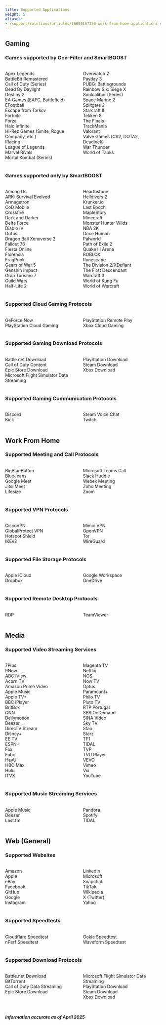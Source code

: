 ```yaml
---
title: Supported Applications
weight: 5
aliases:
- /support/solutions/articles/16000167350-work-from-home-applications-supported-by-dumaos
---
```


## Gaming

### Games supported by Geo-Filter and SmartBOOST

<br/>
<div style="display: flex;">
<div style="flex: 1;">Apex Legends<br/>
BattleBit Remastered<br/>
Call of Duty (Series)<br/>
Dead By Daylight<br/>
Destiny 2<br/>
EA Games (EAFC, Battlefield)<br/>
EFootball<br/>
Escape from Tarkov<br/>
Fortnite<br/>
Forza<br/>
Halo Infinite<br/>
Hi-Rez Games (Smite, Rogue Company, etc.)<br/>
IRacing<br/>
League of Legends<br/>
Marvel Rivals<br/>
Mortal Kombat (Series)</div>
<div style="flex: 1;">Overwatch 2<br/>
Payday 3<br/>
PUBG: Battlegrounds<br/>
Rainbow Six: Siege X<br/>
Soulcalibur (Series)<br/>
Space Marine 2<br/>
Splitgate 2<br/>
Starcraft II<br/>
Tekken 8<br/>
The Finals<br/>
TrackMania<br/>
Valorant<br/>
Valve Games (CS2, DOTA2, Deadlock)<br/>
War Thunder<br/>
World of Tanks</div>
</div>
<br/>

### Games supported only by SmartBOOST

<br/>
<div style="display: flex;">
<div style="flex: 1;">Among Us<br/>
ARK: Survival Evolved<br/>
Armagetron<br/>
CoD Mobile<br/>
Crossfire<br/>
Dark and Darker<br/>
Delta Force<br/>
Diablo IV<br/>
Dofus<br/>
Dragon Ball Xenoverse 2<br/>
Fallout 76<br/>
Fiesta Online<br/>
Florensia<br/>
FragPunk<br/>
Gears of War 5<br/>
Genshin Impact<br/>
Gran Turismo 7<br/>
Guild Wars<br/>
Half-Life 2</div>
<div style="flex: 1;">Hearthstone<br/>
Helldivers 2<br/>
Krunker.io<br/>
Last Epoch<br/>
MapleStory<br/>
Minecraft<br/>
Monster Hunter Wilds<br/>
NBA 2K<br/>
Once Human<br/>
Palworld<br/>
Path of Exile 2<br/>
Quake III Arena<br/>
ROBLOX<br/>
Runescape<br/>
The Division 2/XDefiant<br/>
The First Descendant<br/>
Warcraft 3<br/>
World of Kung Fu<br/>
World of Warcraft</div>
</div>
<br/>

### Supported Cloud Gaming Protocols

<br/>
<div style="display: flex;">
<div style="flex: 1;">GeForce Now<br/>
PlayStation Cloud Gaming</div>
<div style="flex: 1;">PlayStation Remote Play<br/>
Xbox Cloud Gaming</div>
</div>
<br/>

### Supported Gaming Download Protocols

<br/>
<div style="display: flex;">
<div style="flex: 1;">Battle.net Download<br/>
Call of Duty Content<br/>
Epic Store Download<br/>
Microsoft Flight Simulator Data Streaming</div>
<div style="flex: 1;">PlayStation Download<br/>
Steam Download<br/>
Xbox Download</div>
</div>
<br/>

### Supported Gaming Communication Protocols

<br/>
<div style="display: flex;">
<div style="flex: 1;">Discord<br/>
Kick</div>
<div style="flex: 1;">Steam Voice Chat<br/>
Twitch</div>
</div>
<br/>

## Work From Home

### Supported Meeting and Call Protocols

<br/>
<div style="display: flex;">
<div style="flex: 1;">BigBlueButton<br/>
BlueJeans<br/>
Google Meet<br/>
Jitsi Meet<br/>
Lifesize</div>
<div style="flex: 1;">Microsoft Teams Call<br/>
Slack Huddle<br/>
Webex Meeting<br/>
Zoho Meeting<br/>
Zoom</div>
</div>
<br/>

### Supported VPN Protocols

<br/>
<div style="display: flex;">
<div style="flex: 1;">CiscoVPN<br/>
GlobalProtect VPN<br/>
Hotspot Shield<br/>
IKEv2</div>
<div style="flex: 1;">Mimic VPN<br/>
OpenVPN<br/>
Tor<br/>
WireGuard</div>
</div>
<br/>

### Supported File Storage Protocols

<br/>
<div style="display: flex;">
<div style="flex: 1;">Apple iCloud<br/>
Dropbox</div>
<div style="flex: 1;">Google Workspace<br/>
OneDrive</div>
</div>
<br/>

### Supported Remote Desktop Protocols

<br/>
<div style="display: flex;">
<div style="flex: 1;">RDP</div>
<div style="flex: 1;">TeamViewer</div>
</div>
<br/>

## Media

### Supported Video Streaming Services

<br/>
<div style="display: flex;">
<div style="flex: 1;">7Plus<br/>
9Now<br/>
ABC iView<br/>
Acorn TV<br/>
Amazon Prime Video<br/>
Apple Music<br/>
Apple TV+<br/>
BBC iPlayer<br/>
BritBox<br/>
CNN<br/>
Dailymotion<br/>
Deezer<br/>
DirecTV Stream<br/>
Disney+<br/>
EE TV<br/>
ESPN+<br/>
Fox<br/>
Fubo<br/>
HayU<br/>
HBO Max<br/>
Hulu<br/>
ITVX</div>
<div style="flex: 1;">Magenta TV<br/>
Netflix<br/>
NOS<br/>
Now TV<br/>
Optus<br/>
Paramount+<br/>
Philo TV<br/>
Pluto TV<br/>
RTP Portugal<br/>
SBS OnDemand<br/>
SINA Video<br/>
Sky TV<br/>
Stan<br/>
Starz<br/>
TF1<br/>
TIDAL<br/>
TVP<br/>
TVU Player<br/>
VEVO<br/>
Vimeo<br/>
Vix<br/>
YouTube</div>
</div>
<br/>

### Supported Music Streaming Services

<br/>
<div style="display: flex;">
<div style="flex: 1;">Apple Music<br/>
Deezer<br/>
Last.fm</div>
<div style="flex: 1;">Pandora<br/>
Spotify<br/>
TIDAL</div>
</div>
<br/>

## Web (General)

### Supported Websites

<br/>
<div style="display: flex;">
<div style="flex: 1;">Amazon<br/>
Apple<br/>
eBay<br/>
Facebook<br/>
GitHub<br/>
Google<br/>
Instagram</div>
<div style="flex: 1;">LinkedIn<br/>
Microsoft<br/>
Snapchat<br/>
TikTok<br/>
Wikipedia<br/>
X (Twitter)<br/>
Yahoo</div>
</div>
<br/>

### Supported Speedtests

<br/>
<div style="display: flex;">
<div style="flex: 1;">Cloudflare Speedtest<br/>
nPerf Speedtest</div>
<div style="flex: 1;">Ookla Speedtest<br/>
Waveform Speedtest</div>
</div>
<br/>

### Supported Download Protocols

<br/>
<div style="display: flex;">
<div style="flex: 1;">Battle.net Download<br/>
BitTorrent<br/>
Call of Duty Data Streaming<br/>
Epic Store Download</div>
<div style="flex: 1;">Microsoft Flight Simulator Data Streaming<br/>
PlayStation Download<br/>
Steam Download<br/>
Xbox Download</div>
</div>
<br/>
<br/>

***Information accurate as of April 2025***